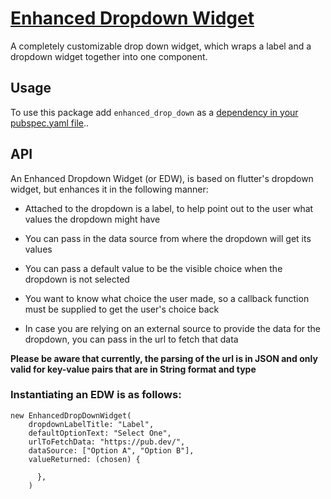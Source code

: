 # [Enhanced Dropdown Widget](https://pub.dev/packages/enhanced_drop_down#-readme-tab-)

A completely customizable drop down widget, which wraps a label and a dropdown widget together into one component.

## Usage

To use this package add ```enhanced_drop_down``` as a [dependency in your pubspec.yaml file](https://flutter.dev/docs/development/packages-and-plugins/using-packages)..

## API
An Enhanced Dropdown Widget (or EDW), is based on flutter's dropdown widget, but enhances it in the following manner:

- Attached to the dropdown is a label, to help point out to the user what values the dropdown might have

- You can pass in the data source from where the dropdown will get its values

- You can pass a default value to be the visible choice when the dropdown is not selected

- You want to know what choice the user made, so a callback function must be supplied to get the user's choice back

- In case you are relying on an external source to provide the data for the dropdown, you can pass in the url to fetch that data

**Please be aware that currently, the parsing of the url is in JSON and only valid for key-value pairs that are in String format and type**


### Instantiating an EDW is as follows:

```
new EnhancedDropDownWidget(
    dropdownLabelTitle: "Label",
    defaultOptionText: "Select One",
    urlToFetchData: "https://pub.dev/",
    dataSource: ["Option A", "Option B"],
    valueReturned: (chosen) {

      },
    )
```



